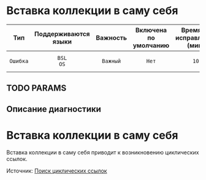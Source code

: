 # Вставка коллекции в саму себя

| Тип | Поддерживаются<br/>языки | Важность | Включена<br/>по умолчанию | Время на<br/>исправление (мин) | Тэги |
| :-: | :-: | :-: | :-: | :-: | :-: |
| `Ошибка` | `BSL`<br/>`OS` | `Важный` | `Нет` | `10` | `standard`<br/>`unpredictable`<br/>`performance` |


## TODO PARAMS

## Описание диагностики

# Вставка коллекции в саму себя

Вставка коллекции в саму себя приводит к возникновению циклических ссылок.

Источник: [Поиск циклических ссылок](https://its.1c.ru/db/metod8dev#content:5859:hdoc)